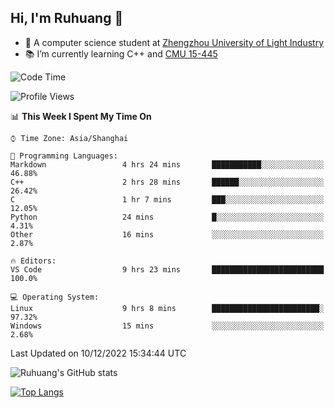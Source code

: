 ## Hi, I'm Ruhuang 👋

- :school: A computer science student at [Zhengzhou University of Light Industry](http://www.zzuli.edu.cn/)
- :books: I’m currently learning C++ and [CMU 15-445](https://15445.courses.cs.cmu.edu/fall2022/)

<!--START_SECTION:waka-->
![Code Time](http://img.shields.io/badge/Code%20Time-19%20hrs%2032%20mins-blue)

![Profile Views](http://img.shields.io/badge/Profile%20Views-37-blue)

📊 **This Week I Spent My Time On** 

```text
⌚︎ Time Zone: Asia/Shanghai

💬 Programming Languages: 
Markdown                 4 hrs 24 mins       ███████████░░░░░░░░░░░░░░   46.88% 
C++                      2 hrs 28 mins       ██████░░░░░░░░░░░░░░░░░░░   26.42% 
C                        1 hr 7 mins         ███░░░░░░░░░░░░░░░░░░░░░░   12.05% 
Python                   24 mins             █░░░░░░░░░░░░░░░░░░░░░░░░   4.31% 
Other                    16 mins             ░░░░░░░░░░░░░░░░░░░░░░░░░   2.87%

🔥 Editors: 
VS Code                  9 hrs 23 mins       █████████████████████████   100.0%

💻 Operating System: 
Linux                    9 hrs 8 mins        ████████████████████████░   97.32% 
Windows                  15 mins             ░░░░░░░░░░░░░░░░░░░░░░░░░   2.68%

```


 Last Updated on 10/12/2022 15:34:44 UTC
<!--END_SECTION:waka-->

![Ruhuang's GitHub stats](https://github-readme-stats.vercel.app/api?username=ruhuang2001&count_private=true&hide_title=true&show_icons=true&theme=vue)

[![Top Langs](https://github-readme-stats.vercel.app/api/top-langs/?username=ruhuang2001&layout=compact)](https://github.com/anuraghazra/github-readme-stats)
